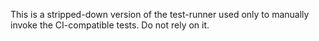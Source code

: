 This is a stripped-down version of the test-runner used only to manually invoke the CI-compatible tests. Do not rely on it.
